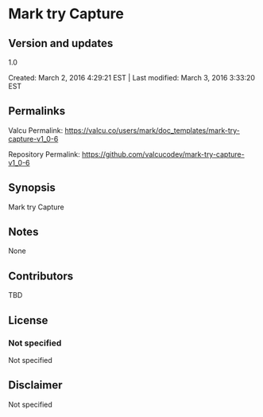 

# Mark try Capture

## Version and updates

1.0

Created: March 2, 2016  4:29:21 EST | Last modified: March 3, 2016  3:33:20 EST

## Permalinks

Valcu Permalink: https://valcu.co/users/mark/doc_templates/mark-try-capture-v1_0-6

Repository Permalink: https://github.com/valcucodev/mark-try-capture-v1_0-6

## Synopsis

Mark try Capture

## Notes

None

## Contributors

TBD

## License

### Not specified


  Not specified


## Disclaimer


  Not specified

